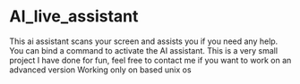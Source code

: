 # AI_live_assistant

This ai assistant scans your screen and assists you if you need any help. You can bind a command to activate the AI assistant. This is a very small project I have done for fun, feel free to contact me if you want to work on an advanced version
Working only on based unix os
